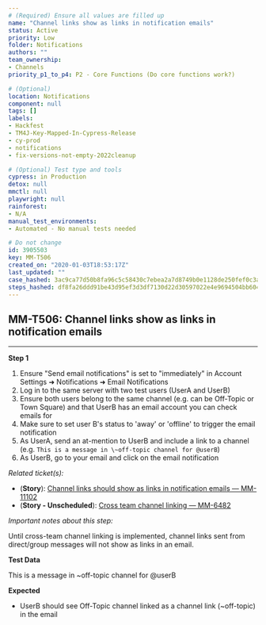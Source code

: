 ```yaml
---
# (Required) Ensure all values are filled up
name: "Channel links show as links in notification emails"
status: Active
priority: Low
folder: Notifications
authors: ""
team_ownership: 
- Channels
priority_p1_to_p4: P2 - Core Functions (Do core functions work?)

# (Optional)
location: Notifications
component: null
tags: []
labels: 
- Hackfest
- TM4J-Key-Mapped-In-Cypress-Release
- cy-prod
- notifications
- fix-versions-not-empty-2022cleanup

# (Optional) Test type and tools
cypress: in Production
detox: null
mmctl: null
playwright: null
rainforest: 
- N/A
manual_test_environments: 
- Automated - No manual tests needed

# Do not change
id: 3905503
key: MM-T506
created_on: "2020-01-03T18:53:17Z"
last_updated: ""
case_hashed: 3ac9ca77d50b8fa96c5c58430c7ebea2a7d8749b0e1128de250fef0c3aa31bc4f68e73dfda1b5e4e620428d48cd244d1
steps_hashed: df8fa26ddd91be43d95ef3d3df7130d22d30597022e4e9694504bb6048bee2dd221deef55622d4ca7245aaaa7d64a808
---
```


<!-- (Auto-generated) Based on frontmatter's "key" and "name" -->

## MM-T506: Channel links show as links in notification emails

---

**Step 1**

1. Ensure "Send email notifications" is set to "immediately" in Account Settings ➜ Notifications ➜ Email Notifications
2. Log in to the same server with two test users (UserA and UserB)
3. Ensure both users belong to the same channel (e.g. can be Off-Topic or Town Square) and that UserB has an email account you can check emails for
4. Make sure to set user B's status to 'away' or 'offline' to trigger the email notification
5. As UserA, send an at-mention to UserB and include a link to a channel (e.g. `This is a message in \~off-topic channel for @userB`)
6. As UserB, go to your email and click on the email notification

_Related ticket(s):_

- (**Story**): [Channel links should show as links in notification emails — MM-11102](https://mattermost.atlassian.net/browse/MM-11102)
- (**Story - Unscheduled**): [Cross team channel linking — MM-6482](https://mattermost.atlassian.net/browse/MM-6482)

_Important notes about this step:_

Until cross-team channel linking is implemented, channel links sent from direct/group messages will not show as links in an email.

**Test Data**

This is a message in \~off-topic channel for @userB

**Expected**

- UserB should see Off-Topic channel linked as a channel link (\~off-topic) in the email
